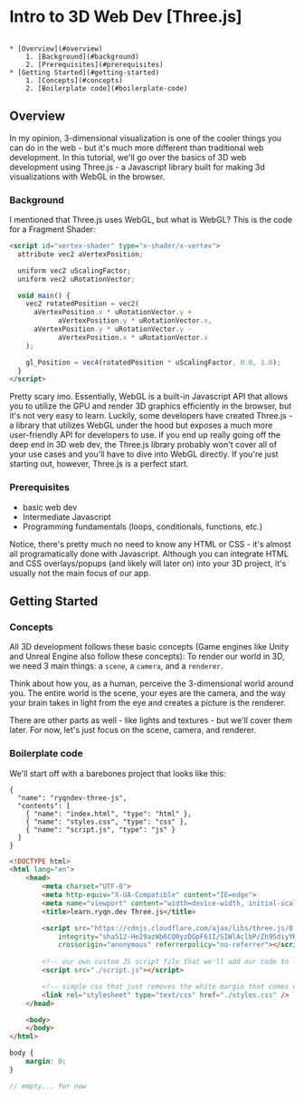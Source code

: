 # Intro to 3D Web Dev [Three.js]

```table-of-contents

* [Overview](#overview)
    1. [Background](#background)
    2. [Prerequisites](#prerequisites)
* [Getting Started](#getting-started)
    1. [Concepts](#concepts)
    2. [Boilerplate code](#boilerplate-code)
```

## Overview

In my opinion, 3-dimensional visualization is one of the cooler things you can do in the web - but it's much more different than traditional web development. In this tutorial, we'll go over the basics of 3D web development using Three.js - a Javascript library built for making 3d visualizations with WebGL in the browser.

### Background 

I mentioned that Three.js uses WebGL, but what is WebGL? This is the code for a Fragment Shader:

```html
<script id="vertex-shader" type="x-shader/x-vertex">
  attribute vec2 aVertexPosition;

  uniform vec2 uScalingFactor;
  uniform vec2 uRotationVector;

  void main() {
    vec2 rotatedPosition = vec2(
      aVertexPosition.x * uRotationVector.y +
            aVertexPosition.y * uRotationVector.x,
      aVertexPosition.y * uRotationVector.y -
            aVertexPosition.x * uRotationVector.x
    );

    gl_Position = vec4(rotatedPosition * uScalingFactor, 0.0, 1.0);
  }
</script>

```

Pretty scary imo. Essentially, WebGL is a built-in Javascript API that allows you to utilize the GPU and render 3D graphics efficiently in the browser, but it's not very easy to learn. Luckily, some developers have created Three.js - a library that utilizes WebGL under the hood but exposes a much more user-friendly API for developers to use. If you end up really going off the deep end in 3D web dev, the Three.js library probably won't cover all of your use cases and you'll have to dive into WebGL directly. If you're just starting out, however, Three.js is a perfect start.

### Prerequisites

- basic web dev
- Intermediate Javascript
- Programming fundamentals (loops, conditionals, functions, etc.)

Notice, there's pretty much no need to know any HTML or CSS - it's almost all programatically done with Javascript. Although you can integrate HTML and CSS overlays/popups (and likely will later on) into your 3D project, it's usually not the main focus of our app.

## Getting Started

### Concepts

All 3D development follows these basic concepts (Game engines like Unity and Unreal Engine also follow these concepts): To render our world in 3D, we need 3 main things: a `scene`, a `camera`, and a `renderer`.

Think about how you, as a human, perceive the 3-dimensional world around you. The entire world is the scene, your eyes are the camera, and the way your brain takes in light from the eye and creates a picture is the renderer.

There are other parts as well - like lights and textures - but we'll cover them later. For now, let's just focus on the scene, camera, and renderer.

### Boilerplate code

We'll start off with a barebones project that looks like this:

```file-json
{
  "name": "ryqndev-three-js",
  "contents": [
    { "name": "index.html", "type": "html" },
    { "name": "styles.css", "type": "css" },
    { "name": "script.js", "type": "js" }
  ]
}
```

```html index.html
<!DOCTYPE html>
<html lang="en">
    <head>
        <meta charset="UTF-8">
        <meta http-equiv="X-UA-Compatible" content="IE=edge">
        <meta name="viewport" content="width=device-width, initial-scale=1.0">
        <title>learn.ryqn.dev Three.js</title>

        <script src="https://cdnjs.cloudflare.com/ajax/libs/three.js/0.151.3/three.min.js"
            integrity="sha512-He29azWb6CQ0yzDGpF61I/SIWlAclbP/Zh95diyYHwpN0VgkH3rtJKJkcApFJG517GxurJQ2UB676HOhB6pyBQ=="
            crossorigin="anonymous" referrerpolicy="no-referrer"></script>
        
        <!-- our own custom JS script file that we'll add our code to -->
        <script src="./script.js"></script>

        <!-- simple css that just removes the white margin that comes default -->
        <link rel="stylesheet" type="text/css" href="./styles.css" />
    </head>

    <body>
    </body>
</html>

```

```css styles.css
body {
    margin: 0;
}

```

```js script.js
// empty... for now
```

### 